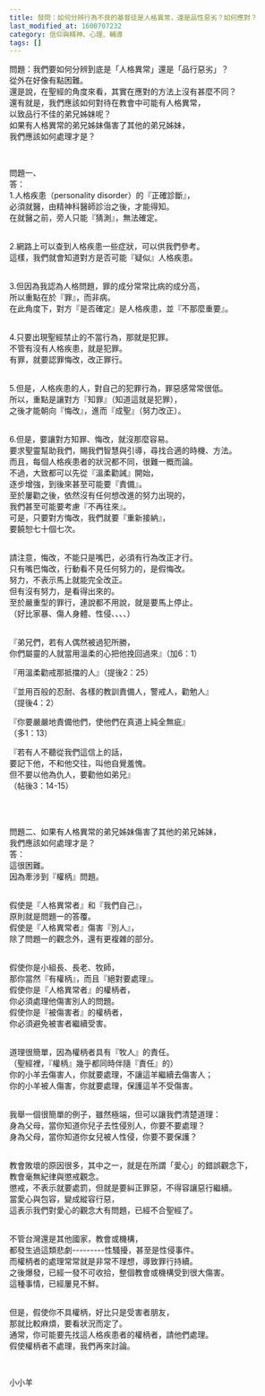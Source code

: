 ```yaml
---
title: 發問：如何分辨行為不良的基督徒是人格異常，還是品性惡劣？如何應對？
last_modified_at: 1600707232
category: 信仰與精神、心理、輔導
tags: []
---
```


<p>問題：我們要如何分辨到底是「人格異常」還是「品行惡劣」？<br>
從外在好像有點困難。<br>
還是說，在聖經的角度來看，其實在應對的方法上沒有甚麼不同？<br>
還有就是，我們應該如何對待在教會中可能有人格異常，<br>
以致品行不佳的弟兄姊妹呢？<br>
如果有人格異常的弟兄姊妹傷害了其他的弟兄姊妹，<br>
我們應該如何處理才是？</p>

<p>&nbsp;</p>

<p>問題一、<br>
答：<br>
1.人格疾患（personality disorder）的『正確診斷』，<br>
必須就醫，由精神科醫師診治之後，才能得知。<br>
在就醫之前，旁人只能『猜測』，無法確定。</p>

<p><br>
2.網路上可以查到人格疾患一些症狀，可以供我們參考。<br>
這樣，我們就會知道對方是否可能『疑似』人格疾患。</p>

<p><br>
3.但因為我認為人格問題，罪的成分常常比病的成分高，<br>
所以重點在於『罪』，而非病。<br>
在此角度下，對方『是否確定』是人格疾患，並『不那麼重要』。</p>

<p><br>
4.只要出現聖經禁止的不當行為，那就是犯罪。<br>
不管有沒有人格疾患，就是犯罪。<br>
有罪，就要認罪悔改，改正罪行。</p>

<p><br>
5.但是，人格疾患的人，對自己的犯罪行為，罪惡感常常很低。<br>
所以，重點是讓對方『知罪』（知道這就是犯罪），<br>
之後才能朝向『悔改』，進而『成聖』（努力改正）。</p>

<p><br>
6.但是，要讓對方知罪、悔改，就沒那麼容易。<br>
要求聖靈幫助我們，賜我們智慧與引導，尋找合適的時機、方法。<br>
而且，每個人格疾患者的狀況都不同，很難一概而論。<br>
不過，大致都可以先從『溫柔勸誡』開始，<br>
逐步增強，到後來甚至可能要『責備』。<br>
至於屢勸之後，依然沒有任何想改進的努力出現的，<br>
我們甚至可能要考慮『不再往來』。<br>
可是，只要對方悔改，我們就要『重新接納』，<br>
要饒恕七十個七次。</p>

<p><br>
請注意，悔改，不能只是嘴巴，必須有行為改正才行。<br>
只有嘴巴悔改，行動看不見任何努力的，是假悔改。<br>
努力，不表示馬上就能完全改正。<br>
但有沒有努力，是看得出來的。<br>
至於嚴重型的罪行，連說都不用說，就是要馬上停止。<br>
（好比家暴、傷人身體、性侵、、、、）</p>

<p><br>
『弟兄們，若有人偶然被過犯所勝，<br>
你們屬靈的人就當用溫柔的心把他挽回過來』（加6：1）</p>

<p>『用溫柔勸戒那抵擋的人』（提後2：25）</p>

<p>『並用百般的忍耐、各樣的教訓責備人，警戒人，勸勉人』<br>
（提後4：2）</p>

<p>『你要嚴嚴地責備他們，使他們在真道上純全無疵』<br>
（多1：13）</p>

<p>『若有人不聽從我們這信上的話，<br>
要記下他，不和他交往，叫他自覺羞愧。<br>
但不要以他為仇人，要勸他如弟兄』<br>
（帖後3：14-15）</p>

<p>&nbsp;</p>

<p><br>
問題二、如果有人格異常的弟兄姊妹傷害了其他的弟兄姊妹，<br>
我們應該如何處理才是？<br>
答：<br>
這很困難。<br>
因為牽涉到『權柄』問題。</p>

<p><br>
假使是『人格異常者』和『我們自己』，<br>
原則就是問題一的答覆。<br>
假使是『人格異常者』傷害『別人』，<br>
除了問題一的觀念外，還有更複雜的部分。</p>

<p><br>
假使你是小組長、長老、牧師，<br>
那你當然『有權柄』，而且『絕對要處理』。<br>
假使你是『人格異常者』的權柄者，<br>
你必須處理他傷害別人的問題。<br>
假使你是『被傷害者』的權柄者，<br>
你必須避免被害者繼續受害。</p>

<p><br>
道理很簡單，因為權柄者具有『牧人』的責任。<br>
（聖經裡，『權柄』幾乎都同時伴隨『責任』的）<br>
你的小羊去傷害人，你就要處理，不讓這羊繼續去傷害人；<br>
你的小羊被人傷害，你就要處理，保護這羊不受傷害。</p>

<p><br>
我舉一個很簡單的例子，雖然極端，但可以讓我們清楚道理：<br>
身為父母，當你知道你兒子去性侵別人，你要不要處理？<br>
身為父母，當你知道你女兒被人性侵，你要不要保護？</p>

<p><br>
教會敗壞的原因很多，其中之一，就是在所謂「愛心」的錯誤觀念下，<br>
教會毫無紀律與懲戒觀念。<br>
懲戒，不表示就要處罰，但就是要糾正罪惡，不得容讓惡行繼續。<br>
當愛心與包容，變成縱容行惡，<br>
這表示我們對愛心的觀念大有問題，已經不合聖經了。</p>

<p><br>
不管台灣還是其他國家，教會或機構，<br>
都發生過這類悲劇---------性騷擾，甚至是性侵事件。<br>
而權柄者的處理常常就是非常不理想，導致罪行持續。<br>
之後爆發，已經一發不可收拾，整個教會或機構受到很大傷害。<br>
這種事情，已經屢見不鮮。</p>

<p><br>
但是，假使你不具權柄，好比只是受害者朋友，<br>
那就比較麻煩，要看狀況而定了。<br>
通常，你可能要先找這人格疾患者的權柄者，請他們處理。<br>
假使權柄者不處理，我們再來討論。</p>

<p>&nbsp;</p>

<p>小小羊</p>

